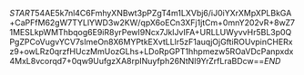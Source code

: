 $START$54AE5k7nl4C6FmhyXNBwt3pPZgT4m1LXVbj6/iJ0iYXrXMpXPLBkGA+CaPFfM62gW7TYLlYWD3w2KW/qpX6oECn3XFj1jtCm+0mnY202vR+8wZ71MESLkpWMThbqog6E9iR8yrPewI9Ncx7JklJvIFA+URLLUWyvvHr5BL3p0QPgZPCoVugvYCV7sImeOn8X6MYPtkEXvtLLlr5zF1auqjOjGftiROUvpinCHERxz9+owLRz0qrzfHUczMmUozGLhs+LDoRpGPT1hhpmezw5ROaVDcPanpxdx4MxL8vcorqd7+0qw9UufgzXA8rpINuyfph26NtNI9YrZrfLraBDcw==$END$